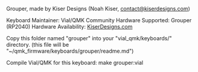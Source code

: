 Grouper, made by Kiser Designs (Noah Kiser, contact@kiserdesigns.com)

Keyboard Maintainer: Vial/QMK Community 
Hardware Supported: Grouper (RP2040) 
Hardware Availability: [KiserDesigns.com](http://kiserdesigns.com/)

Copy this folder named "grouper" into your "vial_qmk/keyboards/" directory.
(this file will be "~/qmk_firmware/keyboards/grouper/readme.md")

Compile Vial/QMK for this keyboard:
    make grouper:vial
